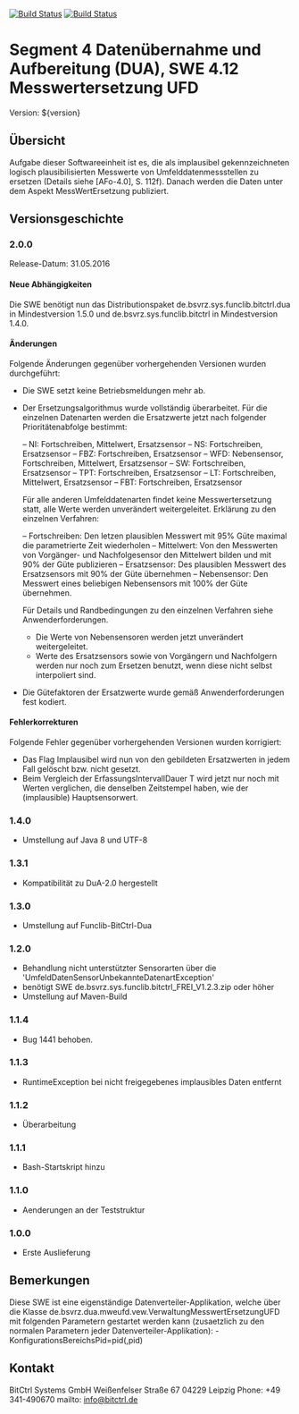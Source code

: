 [![Build Status](https://travis-ci.org/bitctrl/de.bsvrz.dua.mweufd.svg?branch=master)](https://travis-ci.org/bitctrl/de.bsvrz.dua.mweufd)
[![Build Status](https://api.bintray.com/packages/bitctrl/maven/de.bsvrz.dua.mweufd/images/download.svg)](https://bintray.com/bitctrl/maven/de.bsvrz.dua.mweufd)

# Segment 4 Datenübernahme und Aufbereitung (DUA), SWE 4.12 Messwertersetzung UFD

Version: ${version}

## Übersicht

Aufgabe dieser Softwareeinheit ist es, die als implausibel gekennzeichneten logisch
plausibilisierten Messwerte von Umfelddatenmessstellen zu ersetzen (Details siehe [AFo-4.0],
S. 112f). Danach werden die Daten unter dem Aspekt MessWertErsetzung publiziert.


## Versionsgeschichte

### 2.0.0

Release-Datum: 31.05.2016

#### Neue Abhängigkeiten

Die SWE benötigt nun das Distributionspaket de.bsvrz.sys.funclib.bitctrl.dua in
Mindestversion 1.5.0 und de.bsvrz.sys.funclib.bitctrl in Mindestversion 1.4.0.

#### Änderungen

Folgende Änderungen gegenüber vorhergehenden Versionen wurden durchgeführt:

- Die SWE setzt keine Betriebsmeldungen mehr ab.
- Der Ersetzungsalgorithmus wurde vollständig überarbeitet. Für die einzelnen Datenarten
  werden die Ersatzwerte jetzt nach folgender Prioritätenabfolge bestimmt:
  
  – NI: Fortschreiben, Mittelwert, Ersatzsensor
  – NS: Fortschreiben, Ersatzsensor
  – FBZ: Fortschreiben, Ersatzsensor
  – WFD: Nebensensor, Fortschreiben, Mittelwert, Ersatzsensor
  – SW: Fortschreiben, Ersatzsensor
  – TPT: Fortschreiben, Ersatzsensor
  – LT: Fortschreiben, Mittelwert, Ersatzsensor
  – FBT: Fortschreiben, Ersatzsensor
 
  Für alle anderen Umfelddatenarten findet keine Messwertersetzung statt, alle Werte
  werden unverändert weitergeleitet. 
  Erklärung zu den einzelnen Verfahren:

  – Fortschreiben: Den letzen plausiblen Messwert mit 95% Güte maximal die
    parametrierte Zeit wiederholen
  – Mittelwert: Von den Messwerten von Vorgänger- und Nachfolgesensor den
    Mittelwert bilden und mit 90% der Güte publizieren
  – Ersatzsensor: Des plausiblen Messwert des Ersatzsensors mit 90% der Güte
    übernehmen
  – Nebensensor: Den Messwert eines beliebigen Nebensensors mit 100% der Güte
    übernehmen.

  Für Details und Randbedingungen zu den einzelnen Verfahren siehe Anwenderforderungen.

  - Die Werte von Nebensensoren werden jetzt unverändert weitergeleitet.
  - Werte des Ersatzsensors sowie von Vorgängern und Nachfolgern werden nur noch
    zum Ersetzen benutzt, wenn diese nicht selbst interpoliert sind.

- Die Gütefaktoren der Ersatzwerte wurde gemäß Anwenderforderungen fest kodiert.

#### Fehlerkorrekturen

Folgende Fehler gegenüber vorhergehenden Versionen wurden korrigiert:

- Das Flag Implausibel wird nun von den gebildeten Ersatzwerten in jedem Fall
  gelöscht bzw. nicht gesetzt.
- Beim Vergleich der ErfassungsIntervallDauer T wird jetzt nur noch mit Werten
  verglichen, die denselben Zeitstempel haben, wie der (implausible) Hauptsensorwert.

### 1.4.0

- Umstellung auf Java 8 und UTF-8

### 1.3.1

- Kompatibilität zu DuA-2.0 hergestellt

### 1.3.0

- Umstellung auf Funclib-BitCtrl-Dua

### 1.2.0

- Behandlung nicht unterstützter Sensorarten über die 'UmfeldDatenSensorUnbekannteDatenartException'
- benötigt SWE de.bsvrz.sys.funclib.bitctrl_FREI_V1.2.3.zip oder höher 
- Umstellung auf Maven-Build  
  
### 1.1.4

- Bug 1441 behoben.
  
### 1.1.3

- RuntimeException bei nicht freigegebenes implausibles Daten entfernt

### 1.1.2

- Überarbeitung
  
### 1.1.1
  
- Bash-Startskript hinzu

### 1.1.0

- Aenderungen an der Teststruktur

### 1.0.0

- Erste Auslieferung

## Bemerkungen

Diese SWE ist eine eigenständige Datenverteiler-Applikation, welche über die Klasse
de.bsvrz.dua.mweufd.vew.VerwaltungMesswertErsetzungUFD mit folgenden Parametern
gestartet werden kann (zusaetzlich zu den normalen Parametern jeder
Datenverteiler-Applikation):
	-KonfigurationsBereichsPid=pid(,pid)


## Kontakt

BitCtrl Systems GmbH
Weißenfelser Straße 67
04229 Leipzig
Phone: +49 341-490670
mailto: info@bitctrl.de
